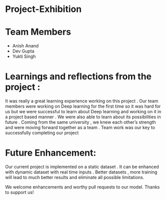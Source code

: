 # Project-Exhibition

# Team Members
* Anish Anand
* Dev Gupta
* Yukti Singh

# Learnings and reflections from the project :

It was really a great learning experience working on this project . Our team members were working on Deep learning for the first time so it was hard for us but we were successful to learn about Deep learning and working on it in a project based manner . We were also able to learn about its possibilities in future . Coming from the same university , we knew each other’s strength and  were moving forward together as a team . Team work was our key to successfully completing our project 

# Future Enhancement:
Our current project is implemented on a static dataset . It can be enhanced with dynamic dataset with real time inputs . Better datasets , more training will lead to much better results and eliminate all possible limitations.  

We welcome enhancements and worthy pull requests to our model. Thanks to support us!
